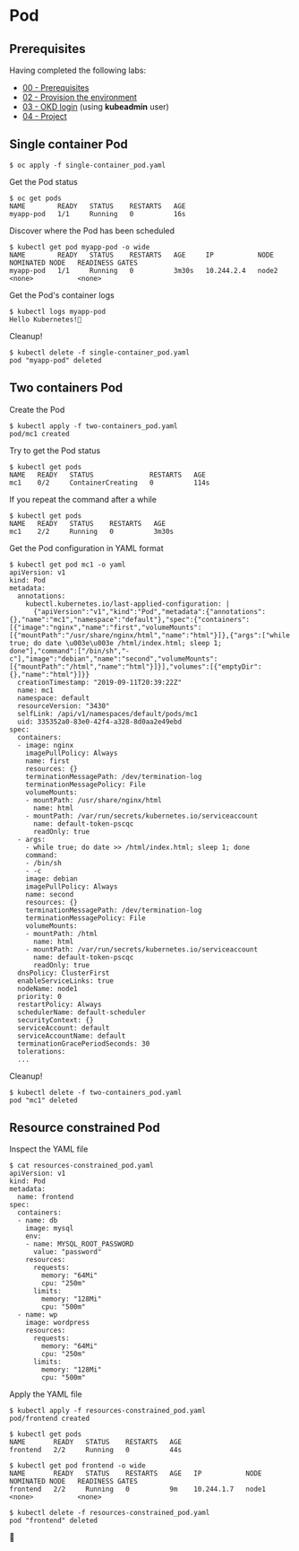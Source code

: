 # Pod

## Prerequisites

Having completed the following labs:

- [00 - Prerequisites](../00-Prerequisites/README.md)
- [02 - Provision the environment](../02-Provision_the_environment/README.md)
- [03 - OKD login](../03-OKD_login/README.md) (using **kubeadmin** user)
- [04 - Project](../04-Project/README.md)

## Single container Pod

```console
$ oc apply -f single-container_pod.yaml
```

Get the Pod status

```console
$ oc get pods
NAME        READY   STATUS    RESTARTS   AGE           
myapp-pod   1/1     Running   0          16s
```

Discover where the Pod has been scheduled
```console
$ kubectl get pod myapp-pod -o wide
NAME        READY   STATUS    RESTARTS   AGE     IP           NODE    NOMINATED NODE   READINESS GATES
myapp-pod   1/1     Running   0          3m30s   10.244.2.4   node2   <none>           <none>
```

Get the Pod's container logs
```console
$ kubectl logs myapp-pod 
Hello Kubernetes!
```

Cleanup!

```console
$ kubectl delete -f single-container_pod.yaml
pod "myapp-pod" deleted
```



## Two containers Pod

Create the Pod
```console
$ kubectl apply -f two-containers_pod.yaml
pod/mc1 created
```

Try to get the Pod status
```console
$ kubectl get pods
NAME   READY   STATUS              RESTARTS   AGE
mc1    0/2     ContainerCreating   0          114s
```

If you repeat the command after a while

```console
$ kubectl get pods
NAME   READY   STATUS    RESTARTS   AGE
mc1    2/2     Running   0          3m30s
```

Get the Pod configuration in YAML format

```console
$ kubectl get pod mc1 -o yaml
apiVersion: v1
kind: Pod
metadata:
  annotations:
    kubectl.kubernetes.io/last-applied-configuration: |
      {"apiVersion":"v1","kind":"Pod","metadata":{"annotations":{},"name":"mc1","namespace":"default"},"spec":{"containers":[{"image":"nginx","name":"first","volumeMounts":[{"mountPath":"/usr/share/nginx/html","name":"html"}]},{"args":["while true; do date \u003e\u003e /html/index.html; sleep 1; done"],"command":["/bin/sh","-c"],"image":"debian","name":"second","volumeMounts":[{"mountPath":"/html","name":"html"}]}],"volumes":[{"emptyDir":{},"name":"html"}]}}
  creationTimestamp: "2019-09-11T20:39:22Z"
  name: mc1
  namespace: default
  resourceVersion: "3430"
  selfLink: /api/v1/namespaces/default/pods/mc1
  uid: 335352a0-83e0-42f4-a328-8d0aa2e49ebd
spec:
  containers:
  - image: nginx
    imagePullPolicy: Always
    name: first
    resources: {}
    terminationMessagePath: /dev/termination-log
    terminationMessagePolicy: File
    volumeMounts:
    - mountPath: /usr/share/nginx/html
      name: html
    - mountPath: /var/run/secrets/kubernetes.io/serviceaccount
      name: default-token-pscqc
      readOnly: true
  - args:
    - while true; do date >> /html/index.html; sleep 1; done
    command:
    - /bin/sh
    - -c
    image: debian
    imagePullPolicy: Always
    name: second
    resources: {}
    terminationMessagePath: /dev/termination-log
    terminationMessagePolicy: File
    volumeMounts:
    - mountPath: /html
      name: html
    - mountPath: /var/run/secrets/kubernetes.io/serviceaccount
      name: default-token-pscqc
      readOnly: true
  dnsPolicy: ClusterFirst
  enableServiceLinks: true
  nodeName: node1
  priority: 0
  restartPolicy: Always
  schedulerName: default-scheduler
  securityContext: {}
  serviceAccount: default
  serviceAccountName: default
  terminationGracePeriodSeconds: 30
  tolerations:
  ...
```

Cleanup!

```console
$ kubectl delete -f two-containers_pod.yaml
pod "mc1" deleted
```

## Resource constrained Pod

Inspect the YAML file
```console
$ cat resources-constrained_pod.yaml
apiVersion: v1
kind: Pod
metadata:
  name: frontend
spec:
  containers:
  - name: db
    image: mysql
    env:
    - name: MYSQL_ROOT_PASSWORD
      value: "password"
    resources:
      requests:
        memory: "64Mi"
        cpu: "250m"
      limits:
        memory: "128Mi"
        cpu: "500m"
  - name: wp
    image: wordpress
    resources:
      requests:
        memory: "64Mi"
        cpu: "250m"
      limits:
        memory: "128Mi"
        cpu: "500m"
```

Apply the YAML file

```console
$ kubectl apply -f resources-constrained_pod.yaml
pod/frontend created
```

```console
$ kubectl get pods
NAME       READY   STATUS    RESTARTS   AGE
frontend   2/2     Running   0          44s
```

```console
$ kubectl get pod frontend -o wide
NAME       READY   STATUS    RESTARTS   AGE   IP           NODE    NOMINATED NODE   READINESS GATES
frontend   2/2     Running   0          9m    10.244.1.7   node1   <none>           <none>
```

```console
$ kubectl delete -f resources-constrained_pod.yaml
pod "frontend" deleted
```


